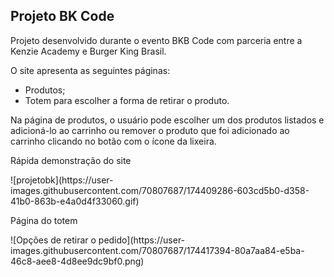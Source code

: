 ## Projeto BK Code

<p>Projeto desenvolvido durante o evento BKB Code com parceria entre a Kenzie Academy e Burger King Brasil.</p>

O site apresenta as seguintes páginas:
<ul>
<li>Produtos; </li>
<li>Totem para escolher a forma de retirar o produto.</li>
</ul> 

<p>Na página de produtos, o usuário pode escolher um dos produtos listados e adicioná-lo ao carrinho ou remover o produto que foi adicionado ao carrinho clicando no botão com o ícone da lixeira.</p>

<p>Rápida demonstração do site </p>
![projetobk](https://user-images.githubusercontent.com/70807687/174409286-603cd5b0-d358-41b0-863b-e4a0d4f33060.gif)


<p>Página do totem </p>
![Opções de retirar o pedido](https://user-images.githubusercontent.com/70807687/174417394-80a7aa84-e5ba-46c8-aee8-4d8ee9dc9bf0.png)
